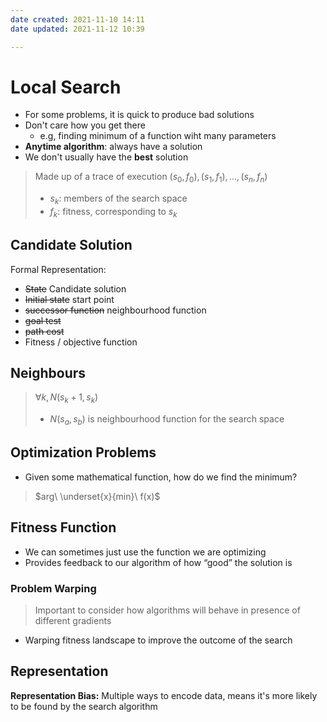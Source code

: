 ```yaml
---
date created: 2021-11-10 14:11
date updated: 2021-11-12 10:39

---
```


# Local Search

- For some problems, it is quick to produce bad solutions
- Don't care how you get there
  - e.g, finding minimum of a function wiht many parameters
- **Anytime algorithm**: always have a solution
- We don't usually have the **best** solution

> Made up of a trace of execution
> $(s_0, f_0), (s_1, f_1), ..., (s_n, f_n)$
>
> - $s_k$: members of the search space
> - $f_k$: fitness, corresponding to $s_k$

## Candidate Solution

Formal Representation:

- ~~State~~ Candidate solution
- ~~Initial state~~ start point
- ~~successor function~~ neighbourhood function
- ~~goal test~~
- ~~path cost~~
- Fitness / objective function

## Neighbours

> $\forall k, N(s_k+1, s_k)$
>
> - $N(s_a, s_b)$ is neighbourhood function for the search space

## Optimization Problems

- Given some mathematical function, how do we find the minimum?

> $arg\ \underset{x}{min}\ f(x)$

## Fitness Function

- We can sometimes just use the function we are optimizing
- Provides feedback to our algorithm of how “good” the solution is

### Problem Warping

> Important to consider how algorithms will behave in presence of different gradients

- Warping fitness landscape to improve the outcome of the search

## Representation

**Representation Bias:** Multiple ways to encode data, means it's more likely to be found by the search algorithm
